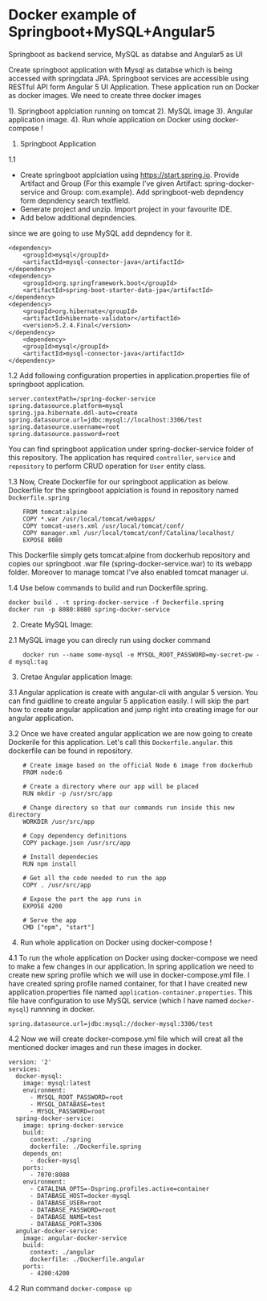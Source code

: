 # Docker example of Springboot+MySQL+Angular5
Springboot as backend service, MySQL as databse and Angular5 as UI 


Create springboot application with Mysql as databse which is being accessed with springdata JPA. Springboot services are accessible using RESTful API form Angular 5 UI Application. These application run on Docker as docker images. We need to create three docker images 

1). Springboot applciation running on tomcat 
2). MySQL image
3). Angular application image.
4). Run whole application on Docker using docker-compose !


1. Springboot Application

1.1

- Create springboot applciation using https://start.spring.io. Provide Artifact and Group (For this example I've given                 Artifact: spring-docker-service and Group: com.example). Add springboot-web depndency form depndency search textfield. 
- Generate project and unzip. Import project in your favourite IDE.
- Add below additional depndencies.

since we are going to use MySQL add depndency for it.

    <dependency>
        <groupId>mysql</groupId>
        <artifactId>mysql-connector-java</artifactId>
    </dependency>
    <dependency>
        <groupId>org.springframework.boot</groupId>
        <artifactId>spring-boot-starter-data-jpa</artifactId>
    </dependency> 
    <dependency>
        <groupId>org.hibernate</groupId>
        <artifactId>hibernate-validator</artifactId>
        <version>5.2.4.Final</version>
    </dependency>
        <dependency>
        <groupId>mysql</groupId>
        <artifactId>mysql-connector-java</artifactId>
    </dependency>
    
    
1.2 
    Add following configuration properties in application.properties file of springboot application.

    server.contextPath=/spring-docker-service
    spring.datasource.platform=mysql 
    spring.jpa.hibernate.ddl-auto=create
    spring.datasource.url=jdbc:mysql://localhost:3306/test
    spring.datasource.username=root
    spring.datasource.password=root
    
 You can find springboot application under spring-docker-service folder of this repository. The application has required `controller`, `service` and `repository` to perform CRUD operation for `User` entity class.
 
 1.3
    Now, Create Dockerfile for our springboot application as below. Dockerfile for the springboot applciation is found in repository named `Dockerfile.spring`

        FROM tomcat:alpine
        COPY *.war /usr/local/tomcat/webapps/
        COPY tomcat-users.xml /usr/local/tomcat/conf/
        COPY manager.xml /usr/local/tomcat/conf/Catalina/localhost/
        EXPOSE 8080
 
This Dockerfile simply gets tomcat:alpine from dockerhub repository and copies our springboot .war file (spring-docker-service.war) to its webapp folder. Moreover to manage tomcat I've also enabled tomcat manager ui.

1.4
    Use below commands to build and run Dockerfile.spring. 
                                           
    docker build . -t spring-docker-service -f Dockerfile.spring
    docker run -p 8080:8080 spring-docker-service
    
2. Create MySQL Image:

2.1
    MySQL image you can direcly run using docker command
    
        docker run --name some-mysql -e MYSQL_ROOT_PASSWORD=my-secret-pw -d mysql:tag
        
3. Cretae Angular application Image: 

3.1
    Angular application is create with angular-cli with angular 5 version. You can find guidline to create angular 5 application easily. I will skip the part how to create angular application and jump right into creating image for our angular application.

3.2
    Once we have created angular application we are now going to create Dockerile for this application. Let's call this `Dockerfile.angular`. this dockerfile can be found in repository.
    
    
        # Create image based on the official Node 6 image from dockerhub
        FROM node:6

        # Create a directory where our app will be placed
        RUN mkdir -p /usr/src/app

        # Change directory so that our commands run inside this new directory
        WORKDIR /usr/src/app

        # Copy dependency definitions
        COPY package.json /usr/src/app

        # Install dependecies
        RUN npm install

        # Get all the code needed to run the app
        COPY . /usr/src/app

        # Expose the port the app runs in
        EXPOSE 4200

        # Serve the app
        CMD ["npm", "start"]
    

4. Run whole application on Docker using docker-compose !
    
4.1
    To run the whole application on Docker using docker-compose we need to make a few changes in our application. In spring application we need to create new spring profile which we will use in docker-compose.yml file. I have created spring profile named container, for that I have created new application.properties file named `application-container.properties`. This file have configuration to use MySQL service (which I have named `docker-mysql`) runnning in docker.
    
    spring.datasource.url=jdbc:mysql://docker-mysql:3306/test
    
 4.2 
    Now we will create docker-compose.yml file which will creat all the mentioned docker images and run these images in docker.
    
    version: '2'
    services: 
      docker-mysql:
        image: mysql:latest
        environment:
          - MYSQL_ROOT_PASSWORD=root
          - MYSQL_DATABASE=test
          - MYSQL_PASSWORD=root
      spring-docker-service:
        image: spring-docker-service
        build:
          context: ./spring
          dockerfile: ./Dockerfile.spring
        depends_on:
          - docker-mysql
        ports:
          - 7070:8080
        environment:
          - CATALINA_OPTS=-Dspring.profiles.active=container
          - DATABASE_HOST=docker-mysql
          - DATABASE_USER=root
          - DATABASE_PASSWORD=root
          - DATABASE_NAME=test  
          - DATABASE_PORT=3306
      angular-docker-service:
        image: angular-docker-service
        build:
          context: ./angular
          dockerfile: ./Dockerfile.angular
        ports:
          - 4200:4200
    
    
4.2
    Run command `docker-compose up`
